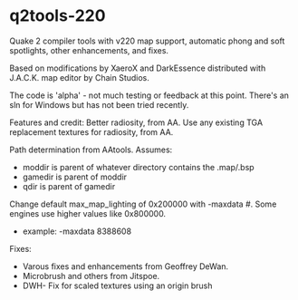 # q2tools-220
Quake 2 compiler tools with v220 map support, automatic phong and soft spotlights, other enhancements, and fixes. 

Based on modifications by XaeroX and DarkEssence distributed with J.A.C.K. map editor by Chain Studios.

The code is 'alpha' - not much testing or feedback at this point.  There's an sln for Windows but has not been tried recently.

Features and credit:
Better radiosity, from AA.
Use any existing TGA replacement textures for radiosity, from AA.

Path determination from AAtools. Assumes:
*   moddir is parent of whatever directory contains the .map/.bsp
*   gamedir is parent of moddir
*   qdir is parent of gamedir

Change default max_map_lighting of 0x200000 with -maxdata #.  Some engines use higher values like 0x800000.
* example:  -maxdata 8388608

Fixes:
*   Varous fixes and enhancements from Geoffrey DeWan.
*   Microbrush and others from Jitspoe.
*   DWH- Fix for scaled textures using an origin brush
